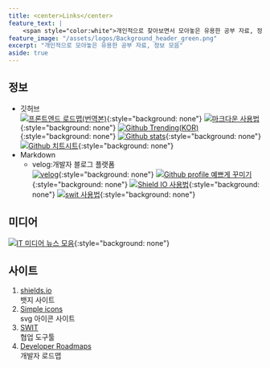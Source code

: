 ```yaml
---
title: <center>Links</center>
feature_text: |
    <span style="color:white">개인적으로 찾아보면서 모아놓은 유용한 공부 자료, 정보 모음</span>
feature_image: "/assets/logos/Background_header_green.png"
excerpt: "개인적으로 모아놓은 유용한 공부 자료, 정보 모음"
aside: true
---
```


## 정보  
* 깃허브  
 [![프론트엔드 로드맵(번역본)](https://img.shields.io/badge/-%ED%94%84%EB%A1%A0%ED%8A%B8%EC%97%94%EB%93%9C%20%EB%A1%9C%EB%93%9C%EB%A7%B5%20KOR-black?style=flat-square&logo=github)](https://github.com/devJang/developer-roadmap){:style="background: none"}
 [![마크다운 사용법](https://img.shields.io/badge/-%EB%A7%88%ED%81%AC%EB%8B%A4%EC%9A%B4%20%EC%82%AC%EC%9A%A9%EB%B2%95-black?style=flat-square&logo=github)](https://gist.github.com/ihoneymon/652be052a0727ad59601){:style="background: none"}
 [![Github Trending(KOR)](https://img.shields.io/badge/-Github%20Trending%20KOR-black?style=flat-square&logo=github)](https://github.com/trending){:style="background: none"}
 [![Github stats](https://img.shields.io/badge/-Github%20Stats-black?style=flat-square&logo=github)](https://github.com/anuraghazra/github-readme-stats){:style="background: none"}  
 [![Github 치트시트](https://img.shields.io/badge/-Github%20%EC%B9%98%ED%8A%B8%20%EC%8B%9C%ED%8A%B8-black?style=flat-square&logo=github)](https://github.com/tiimgreen/github-cheat-sheet/blob/master/README.ko.md){:style="background: none"}  
 * Markdown
   - velog:개발자 블로그 플랫폼  
 [![velog](https://img.shields.io/badge/-velog-black?style=flat-square&logo=Markdown)](https://velog.io/){:style="background: none"}
 [![Github profile 예쁘게 꾸미기 ](https://img.shields.io/badge/-Github%20%EC%9D%B4%EC%81%98%EA%B2%8C%EA%BE%B8%EB%AF%B8%EA%B8%B0-black?style=flat-square&logo=Markdown)](https://velog.io/@woo0_hooo/Github-github-profile-%EA%B0%84%EC%A7%80%EB%82%98%EA%B2%8C-%EA%BE%B8%EB%AF%B8%EA%B8%B0){:style="background: none"}
 [![Shield IO 사용법 ](https://img.shields.io/badge/-Shield%20IO%20%EC%82%AC%EC%9A%A9%EB%B2%95-black?style=flat-square&logo=Markdown)](https://velog.io/@loakick/Shield-IO-%EC%82%AC%EC%9A%A9%EB%B2%95-iojyndy4pi){:style="background: none"}
 [![swit 사용법](https://img.shields.io/badge/-Swit%20%EC%82%AC%EC%9A%A9%EB%B2%95-black?style=flat-square&logo=Markdown)](https://medium.com/switmyfair/swit/home){:style="background: none"}  

## 미디어
 [![IT 미디어 뉴스 모음](https://img.shields.io/badge/-IT%20%EB%AF%B8%EB%94%94%EC%96%B4-174ea6?style=flat-square&logo=Google%20News)](https://exem.tistory.com/1370){:style="background: none"}  

## 사이트
1. [shields.io](https://shields.io/)  
 뱃지 사이트  
2. [Simple icons](https://simpleicons.org/)  
 svg 아이콘 사이트  
3. [SWIT](https://swit.io/)    
  협업 도구툴  
4. [Developer Roadmaps](https://roadmap.sh/)    
  개발자 로드맵  
